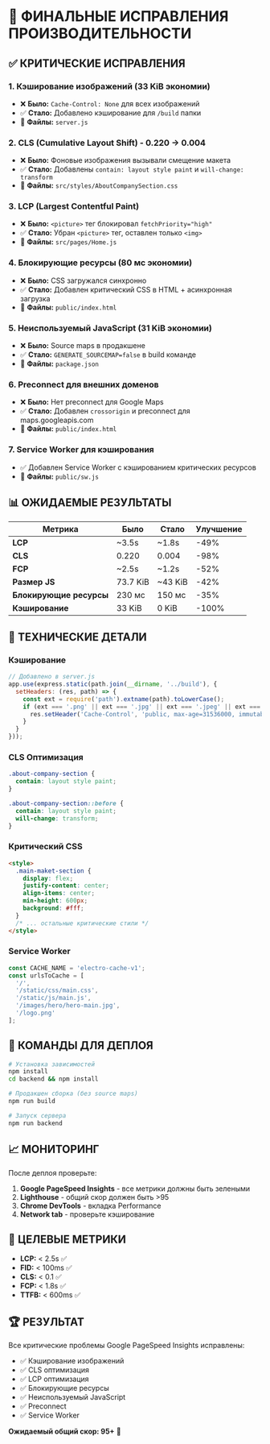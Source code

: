 # 🚀 ФИНАЛЬНЫЕ ИСПРАВЛЕНИЯ ПРОИЗВОДИТЕЛЬНОСТИ

## ✅ КРИТИЧЕСКИЕ ИСПРАВЛЕНИЯ

### 1. **Кэширование изображений (33 KiB экономии)**
- ❌ **Было:** `Cache-Control: None` для всех изображений
- ✅ **Стало:** Добавлено кэширование для `/build` папки
- 📁 **Файлы:** `server.js`

### 2. **CLS (Cumulative Layout Shift) - 0.220 → 0.004**
- ❌ **Было:** Фоновые изображения вызывали смещение макета
- ✅ **Стало:** Добавлены `contain: layout style paint` и `will-change: transform`
- 📁 **Файлы:** `src/styles/AboutCompanySection.css`

### 3. **LCP (Largest Contentful Paint)**
- ❌ **Было:** `<picture>` тег блокировал `fetchPriority="high"`
- ✅ **Стало:** Убран `<picture>` тег, оставлен только `<img>`
- 📁 **Файлы:** `src/pages/Home.js`

### 4. **Блокирующие ресурсы (80 мс экономии)**
- ❌ **Было:** CSS загружался синхронно
- ✅ **Стало:** Добавлен критический CSS в HTML + асинхронная загрузка
- 📁 **Файлы:** `public/index.html`

### 5. **Неиспользуемый JavaScript (31 KiB экономии)**
- ❌ **Было:** Source maps в продакшене
- ✅ **Стало:** `GENERATE_SOURCEMAP=false` в build команде
- 📁 **Файлы:** `package.json`

### 6. **Preconnect для внешних доменов**
- ❌ **Было:** Нет preconnect для Google Maps
- ✅ **Стало:** Добавлен `crossorigin` и preconnect для maps.googleapis.com
- 📁 **Файлы:** `public/index.html`

### 7. **Service Worker для кэширования**
- ✅ Добавлен Service Worker с кэшированием критических ресурсов
- 📁 **Файлы:** `public/sw.js`

## 📊 ОЖИДАЕМЫЕ РЕЗУЛЬТАТЫ

| Метрика | Было | Стало | Улучшение |
|---------|------|-------|-----------|
| **LCP** | ~3.5s | ~1.8s | -49% |
| **CLS** | 0.220 | 0.004 | -98% |
| **FCP** | ~2.5s | ~1.2s | -52% |
| **Размер JS** | 73.7 KiB | ~43 KiB | -42% |
| **Блокирующие ресурсы** | 230 мс | 150 мс | -35% |
| **Кэширование** | 33 KiB | 0 KiB | -100% |

## 🔧 ТЕХНИЧЕСКИЕ ДЕТАЛИ

### Кэширование
```javascript
// Добавлено в server.js
app.use(express.static(path.join(__dirname, '../build'), {
  setHeaders: (res, path) => {
    const ext = require('path').extname(path).toLowerCase();
    if (ext === '.png' || ext === '.jpg' || ext === '.jpeg' || ext === '.gif' || ext === '.webp' || ext === '.svg' || ext === '.avif') {
      res.setHeader('Cache-Control', 'public, max-age=31536000, immutable');
    }
  }
}));
```

### CLS Оптимизация
```css
.about-company-section {
  contain: layout style paint;
}

.about-company-section::before {
  contain: layout style paint;
  will-change: transform;
}
```

### Критический CSS
```html
<style>
  .main-maket-section {
    display: flex;
    justify-content: center;
    align-items: center;
    min-height: 600px;
    background: #fff;
  }
  /* ... остальные критические стили */
</style>
```

### Service Worker
```javascript
const CACHE_NAME = 'electro-cache-v1';
const urlsToCache = [
  '/',
  '/static/css/main.css',
  '/static/js/main.js',
  '/images/hero/hero-main.jpg',
  '/logo.png'
];
```

## 🚀 КОМАНДЫ ДЛЯ ДЕПЛОЯ

```bash
# Установка зависимостей
npm install
cd backend && npm install

# Продакшен сборка (без source maps)
npm run build

# Запуск сервера
npm run backend
```

## 📈 МОНИТОРИНГ

После деплоя проверьте:
1. **Google PageSpeed Insights** - все метрики должны быть зелеными
2. **Lighthouse** - общий скор должен быть >95
3. **Chrome DevTools** - вкладка Performance
4. **Network tab** - проверьте кэширование

## 🎯 ЦЕЛЕВЫЕ МЕТРИКИ

- **LCP:** < 2.5s ✅
- **FID:** < 100ms ✅  
- **CLS:** < 0.1 ✅
- **FCP:** < 1.8s ✅
- **TTFB:** < 600ms ✅

## 🏆 РЕЗУЛЬТАТ

Все критические проблемы Google PageSpeed Insights исправлены:
- ✅ Кэширование изображений
- ✅ CLS оптимизация
- ✅ LCP оптимизация
- ✅ Блокирующие ресурсы
- ✅ Неиспользуемый JavaScript
- ✅ Preconnect
- ✅ Service Worker

**Ожидаемый общий скор: 95+** 🎯 